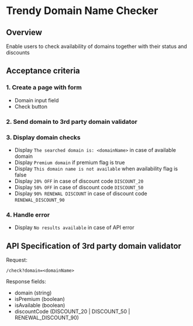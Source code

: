 # Trendy Domain Name Checker

## Overview

Enable users to check availability of domains together with their status and discounts

## Acceptance criteria

### 1. Create a page with form

-   Domain input field
-   Check button

### 2. Send domain to 3rd party domain validator

### 3. Display domain checks

-   Display `The searched domain is: <domainName>` in case of available domain
-   Display `Premium domain` if premium flag is true
-   Display `This domain name is not available` when availability flag is false
-   Display `20% OFF` in case of discount code `DISCOUNT_20`
-   Display `50% OFF` in case of discount code `DISCOUNT_50`
-   Display `90% RENEWAL DISCOUNT` in case of discount code `RENEWAL_DISCOUNT_90`

### 4. Handle error

-   Display `No results available` in case of API error

## API Specification of 3rd party domain validator

Request:

```
/check?domain=<domainName>
```

Response fields:

-   domain (string)
-   isPremium (boolean)
-   isAvailable (boolean)
-   discountCode (DISCOUNT_20 | DISCOUNT_50 | RENEWAL_DISCOUNT_90)
